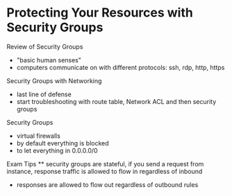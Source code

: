 # Protecting Your Resources with Security Groups

Review of Security Groups
- "basic human senses"
- computers communicate on with different protocols: ssh, rdp, http, https

Security Groups with Networking
- last line of defense
- start troubleshooting with route table, Network ACL and then security groups

Security Groups
- virtual firewalls
- by default everything is blocked
- to let everything in 0.0.0.0/0

Exam Tips
** security groups are stateful, if you send a request from instance, response traffic is allowed to flow in regardless of inbound
- responses are allowed to flow out regardless of outbound rules